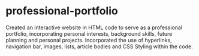 # professional-portfolio
Created an interactive website in HTML code to serve as a professional portfolio, incorporating personal interests, background skills, future planning and personal projects. Incorporated the use of hyperlinks, navigation bar, images, lists, article bodies and CSS Styling within the code.
